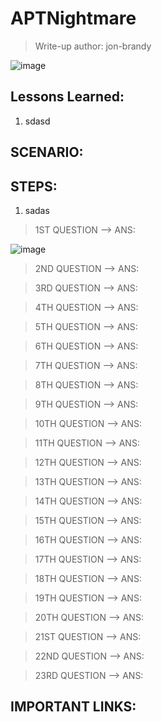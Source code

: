 # APTNightmare

> Write-up author: jon-brandy

![image](https://github.com/user-attachments/assets/73392552-cbb7-450d-947d-f045e0be264e)


## Lessons Learned:
1. sdasd

## SCENARIO:

<p align="justify"></p>

## STEPS:
1. sadas

> 1ST QUESTION --> ANS:

![image](https://github.com/user-attachments/assets/b9b4dc1d-29c7-4ca7-9f54-403e7cca76ce)


> 2ND QUESTION --> ANS:


> 3RD QUESTION --> ANS:


> 4TH QUESTION --> ANS:


> 5TH QUESTION --> ANS:


> 6TH QUESTION --> ANS:


> 7TH QUESTION --> ANS:


> 8TH QUESTION --> ANS:


> 9TH QUESTION --> ANS:


> 10TH QUESTION --> ANS:


> 11TH QUESTION --> ANS:


> 12TH QUESTION --> ANS:


> 13TH QUESTION --> ANS:


> 14TH QUESTION --> ANS:


> 15TH QUESTION --> ANS:


> 16TH QUESTION --> ANS:


> 17TH QUESTION --> ANS:


> 18TH QUESTION --> ANS:


> 19TH QUESTION --> ANS:


> 20TH QUESTION --> ANS:


> 21ST QUESTION --> ANS:


> 22ND QUESTION --> ANS:


> 23RD QUESTION --> ANS:


## IMPORTANT LINKS:

```

```
